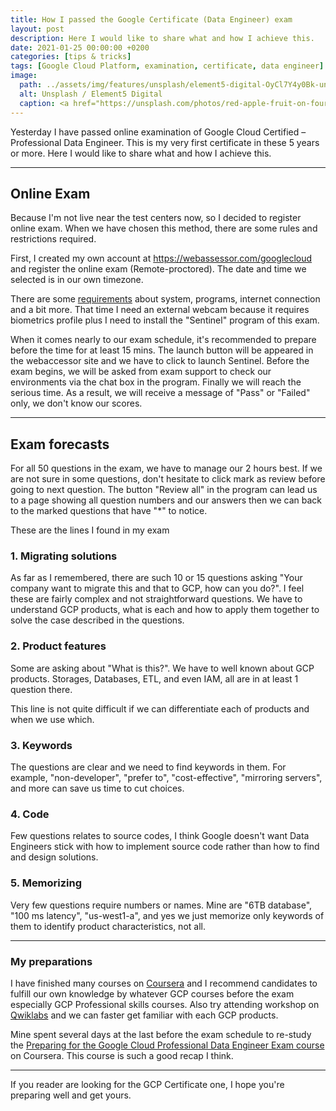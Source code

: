 ```yaml
---
title: How I passed the Google Certificate (Data Engineer) exam
layout: post
description: Here I would like to share what and how I achieve this.
date: 2021-01-25 00:00:00 +0200
categories: [tips & tricks]
tags: [Google Cloud Platform, examination, certificate, data engineer]
image:
  path: ../assets/img/features/unsplash/element5-digital-OyCl7Y4y0Bk-unsplash.jpg
  alt: Unsplash / Element5 Digital
  caption: <a href="https://unsplash.com/photos/red-apple-fruit-on-four-pyle-books-OyCl7Y4y0Bk">Unsplash / Element5 Digital</a>
---
```


Yesterday I have passed online examination of Google Cloud Certified – Professional Data Engineer. This is my very first certificate in these 5 years or more. Here I would like to share what and how I achieve this.

---

## Online Exam

Because I'm not live near the test centers now, so I decided to register online exam. When we have chosen this method, there are some rules and restrictions required.

First, I created my own account at <https://webassessor.com/googlecloud> and register the online exam (Remote-proctored). The date and time we selected is in our own timezone.

There are some [requirements](https://www.webassessor.com/wa.do?page=certInfo&branding=GOOGLECLOUD&tabs=13) about system, programs, internet connection and a bit more. That time I need an external webcam because it requires biometrics profile plus I need to install the "Sentinel" program of this exam.

When it comes nearly to our exam schedule, it's recommended to prepare before the time for at least 15 mins. The launch button will be appeared in the webaccessor site and we have to click to launch Sentinel. Before the exam begins, we will be asked from exam support to check our environments via the chat box in the program. Finally we will reach the serious time. As a result, we will receive a message of "Pass" or "Failed" only, we don't know our scores.

---

## Exam forecasts

For all 50 questions in the exam, we have to manage our 2 hours best. If we are not sure in some questions, don't hesitate to click mark as review before going to next question. The button "Review all" in the program can lead us to a page showing all question numbers and our answers then we can back to the marked questions that have "*" to notice.

These are the lines I found in my exam

### 1. Migrating solutions

As far as I remembered, there are such 10 or 15 questions asking "Your company want to migrate this and that to GCP, how can you do?". I feel these are fairly complex and not straightforward questions. We have to understand GCP products, what is each and how to apply them together to solve the case described in the questions.

### 2. Product features

Some are asking about "What is this?". We have to well known about GCP products. Storages, Databases, ETL, and even IAM, all are in at least 1 question there.

This line is not quite difficult if we can differentiate each of products and when we use which.

### 3. Keywords

The questions are clear and we need to find keywords in them. For example, "non-developer", "prefer to", "cost-effective", "mirroring servers", and more can save us time to cut choices.

### 4. Code

Few questions relates to source codes, I think Google doesn't want Data Engineers stick with how to implement source code rather than how to find and design solutions.

### 5. Memorizing

Very few questions require numbers or names. Mine are "6TB database", "100 ms latency", "us-west1-a", and yes we just memorize only keywords of them to identify product characteristics, not all.

---

### My preparations

I have finished many courses on [Coursera](https://www.coursera.org/) and I recommend candidates to fulfill our own knowledge by whatever GCP courses before the exam especially GCP Professional skills courses. Also try attending workshop on [Qwiklabs](https://run.qwiklabs.com/) and we can faster get familiar with each GCP products.

Mine spent several days at the last before the exam schedule to re-study the [Preparing for the Google Cloud Professional Data Engineer Exam course](https://www.coursera.org/learn/preparing-cloud-professional-data-engineer-exam) on Coursera. This course is such a good recap I think.

---

If you reader are looking for the GCP Certificate one, I hope you're preparing well and get yours.
